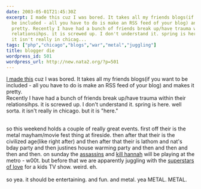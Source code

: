 ```yaml
---
date: 2003-05-01T21:45:30Z
excerpt: I made this cuz I was bored. It takes all my friends blogs(if you want to
  be included - all you have to do is make an RSS feed of your blog) and makes it
  pretty. Recently I have had a bunch of friends break up/have trauma within their
  relationsihps. it is screwed up. I don't understand it. spring is here. well sorta.
  it isn't really in chicag...
tags: ["php","chicago","blogs","war","metal","juggling"]
title: blogger die
wordpress_id: 501
wordpress_url: http://new.nata2.org/?p=501
---
```


<a href="http://penisfighter.com/blogs.php">I made this</a> cuz I was bored. It takes all my friends blogs(if you want to be included - all you have to do is make an RSS feed of your blog) and makes it pretty. <br/>Recently I have had a bunch of friends break up/have trauma within their relationsihps. it is screwed up. I don't understand it. spring is here. well sorta. it isn't really in chicago. but it is "here."<br/><br/>

so this weekend holds a couple of really great events. first off their is the metal mayham/movie fest thing at fireside. then after that their is the civilized age(like right after) and then after that their is lathom and nat's bday party and then justines house warming party and then and then and then and then. on sunday the <a href="http://www.assassins.com">assassins</a> and <a href="http://www.killhannah.com">kill hannah</a> will be playing at the metro - w00t. but before that we are apparently juggling with the <a href="http://superstarsoflove.com/">superstars of love</a> for a kids TV show. weird. eh. <br/><br/>so yea. it should be entertaining. and fun. and metal. yea METAL. METAL.
